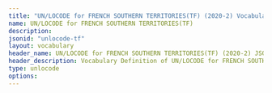 ```yaml
---
title: "UN/LOCODE for FRENCH SOUTHERN TERRITORIES(TF) (2020-2) Vocabulary"
name: UN/LOCODE for FRENCH SOUTHERN TERRITORIES(TF) 
description: 
jsonid: "unlocode-tf"
layout: vocabulary
header_name: UN/LOCODE for FRENCH SOUTHERN TERRITORIES(TF) (2020-2) JSON-LD Vocabulary
header_description: Vocabulary Definition of UN/LOCODE for FRENCH SOUTHERN TERRITORIES(TF) (2020-2) semantics in HTML format. JSON-LD format is available at [unlocode-tf.jsonld](/vocabulary/unlocode-tf.jsonld)
type: unlocode
options:
---
```

